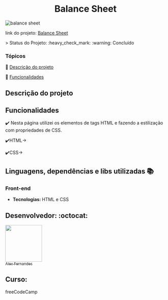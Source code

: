 <div align="center">
    <h1>Balance Sheet</h1>

</div>

![balance sheet](https://user-images.githubusercontent.com/108309097/217699263-f0f97600-3f57-41d5-a145-f7cba0981b57.png)

<div>

link do projeto: <a href="https://balance-sheet-rho.vercel.app/" target="_blank">Balance Sheet</a>


</div>
> Status do Projeto: :heavy_check_mark: :warning: Concluído

### Tópicos 

:small_blue_diamond: [Descrição do projeto](#descrição-do-projeto)

:small_blue_diamond: [Funcionalidades](#funcionalidades)


## Descrição do projeto 

<p align="justify">
 

</p>

## Funcionalidades

:heavy_check_mark: Nesta página utilizei os elementos de tags HTML e fazendo a estilização com propriedades de CSS. 

:heavy_check_mark:HTML-> 

:heavy_check_mark:CSS-> 


## Linguagens, dependências e libs utilizadas :books:

<h3>Front-end</h3>
<ul>
    <li><b>Tecnologias: </b>HTML e CSS</li>
</ul>




## Desenvolvedor: :octocat:


[<img src="https://github.com/alexfn93.png" width=115><br><sub>Alex Fernandes</sub>](https://github.com/alexfn93)  <br> 


<h2>Curso:</h2> 
freeCodeCamp






